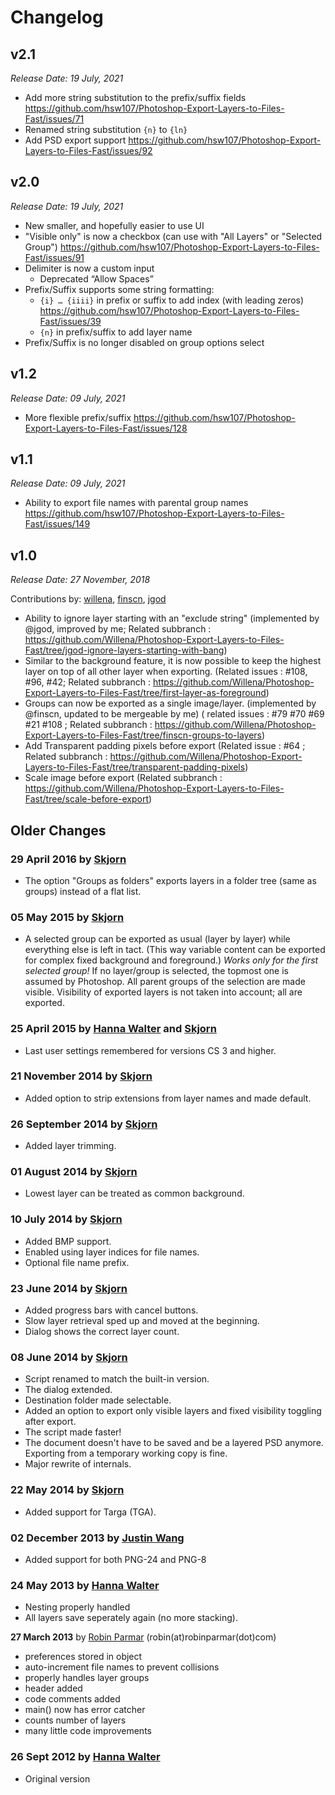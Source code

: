 # Changelog

## v2.1

_Release Date: 19 July, 2021_

- Add more string substitution to the prefix/suffix fields https://github.com/hsw107/Photoshop-Export-Layers-to-Files-Fast/issues/71
- Renamed string substitution `{n}` to `{ln}`
- Add PSD export support https://github.com/hsw107/Photoshop-Export-Layers-to-Files-Fast/issues/92

## v2.0

_Release Date: 19 July, 2021_

- New smaller, and hopefully easier to use UI
- "Visible only" is now a checkbox (can use with "All Layers" or "Selected Group") https://github.com/hsw107/Photoshop-Export-Layers-to-Files-Fast/issues/91
- Delimiter is now a custom input
  - Deprecated “Allow Spaces”
- Prefix/Suffix supports some string formatting:
  - `{i} … {iiii}` in prefix or suffix to add index (with leading zeros) https://github.com/hsw107/Photoshop-Export-Layers-to-Files-Fast/issues/39
  - `{n}` in prefix/suffix to add layer name
- Prefix/Suffix is no longer disabled on group options select

## v1.2

_Release Date: 09 July, 2021_

- More flexible prefix/suffix https://github.com/hsw107/Photoshop-Export-Layers-to-Files-Fast/issues/128

## v1.1

_Release Date: 09 July, 2021_

- Ability to export file names with parental group names https://github.com/hsw107/Photoshop-Export-Layers-to-Files-Fast/issues/149

## v1.0

_Release Date: 27 November, 2018_

Contributions by: [willena](https://github.com/Willena), [finscn](https://github.com/finscn), [jgod](https://github.com/jgod)

- Ability to ignore layer starting with an "exclude string" (implemented by @jgod, improved by me; Related subbranch : https://github.com/Willena/Photoshop-Export-Layers-to-Files-Fast/tree/jgod-ignore-layers-starting-with-bang)
- Similar to the background feature, it is now possible to keep the highest layer on top of all other layer when exporting. (Related issues : #108, #96, #42; Related subbranch : https://github.com/Willena/Photoshop-Export-Layers-to-Files-Fast/tree/first-layer-as-foreground)
- Groups can now be exported as a single image/layer. (implemented by @finscn, updated to be mergeable by me) ( related issues : #79 #70 #69 #21 #108 ; Related subbranch : https://github.com/Willena/Photoshop-Export-Layers-to-Files-Fast/tree/finscn-groups-to-layers)
- Add Transparent padding pixels before export (Related issue : #64 ; Related subbranch : https://github.com/Willena/Photoshop-Export-Layers-to-Files-Fast/tree/transparent-padding-pixels)
- Scale image before export (Related subbranch : https://github.com/Willena/Photoshop-Export-Layers-to-Files-Fast/tree/scale-before-export)

## Older Changes

### 29 April 2016 by [Skjorn](https://github.com/skjorn)

- The option "Groups as folders" exports layers in a folder tree (same as groups) instead of a flat list.

### 05 May 2015 by [Skjorn](https://github.com/skjorn)

- A selected group can be exported as usual (layer by layer) while everything else is left in tact. (This way variable content can be exported for complex fixed background and foreground.) _Works only for the first selected group!_ If no layer/group is selected, the topmost one is assumed by Photoshop. All parent groups of the selection are made visible. Visibility of exported layers is not taken into account; all are exported.

### 25 April 2015 by [Hanna Walter](https://github.com/hsw107) and [Skjorn](https://github.com/skjorn)

- Last user settings remembered for versions CS 3 and higher.

### 21 November 2014 by [Skjorn](https://github.com/skjorn)

- Added option to strip extensions from layer names and made default.

### 26 September 2014 by [Skjorn](https://github.com/skjorn)

- Added layer trimming.

### 01 August 2014 by [Skjorn](https://github.com/skjorn)

- Lowest layer can be treated as common background.

### 10 July 2014 by [Skjorn](https://github.com/skjorn)

- Added BMP support.
- Enabled using layer indices for file names.
- Optional file name prefix.

### 23 June 2014 by [Skjorn](https://github.com/skjorn)

- Added progress bars with cancel buttons.
- Slow layer retrieval sped up and moved at the beginning.
- Dialog shows the correct layer count.

### 08 June 2014 by [Skjorn](https://github.com/skjorn)

- Script renamed to match the built-in version.
- The dialog extended.
- Destination folder made selectable.
- Added an option to export only visible layers and fixed visibility toggling after export.
- The script made faster!
- The document doesn't have to be saved and be a layered PSD anymore. Exporting from a temporary working copy is fine.
- Major rewrite of internals.

### 22 May 2014 by [Skjorn](https://github.com/skjorn)

- Added support for Targa (TGA).

### 02 December 2013 by [Justin Wang](http://www.github.com/Tangleworm)

- Added support for both PNG-24 and PNG-8

### 24 May 2013 by [Hanna Walter](https://github.com/hsw107)

- Nesting properly handled
- All layers save seperately again (no more stacking).

<b>27 March 2013</b> by [Robin Parmar](http://robinparmar.com/) (robin(at)robinparmar(dot)com)

- preferences stored in object
- auto-increment file names to prevent collisions
- properly handles layer groups
- header added
- code comments added
- main() now has error catcher
- counts number of layers
- many little code improvements

### 26 Sept 2012 by [Hanna Walter](https://github.com/hsw107)

- Original version
